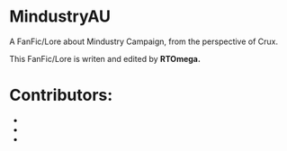 # MindustryAU
A FanFic/Lore about Mindustry Campaign, from the perspective of Crux.

This FanFic/Lore is writen and edited by **RTOmega.**

# Contributors:
-
-
-

